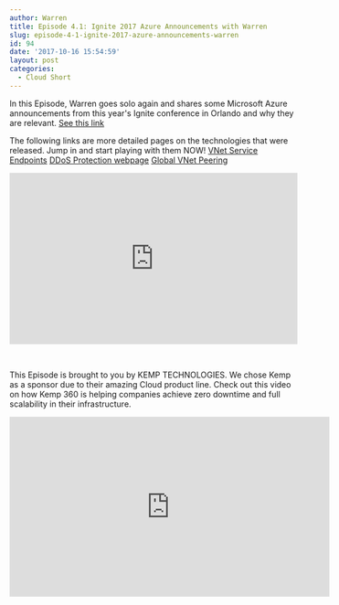 ```yaml
---
author: Warren
title: Episode 4.1: Ignite 2017 Azure Announcements with Warren
slug: episode-4-1-ignite-2017-azure-announcements-warren
id: 94
date: '2017-10-16 15:54:59'
layout: post
categories:
  - Cloud Short
---
```


In this Episode, Warren goes solo again and shares some Microsoft Azure announcements from this year's Ignite conference in Orlando and why they are relevant. [See this link](https://azure.microsoft.com/en-us/blog/azure-networking-announcements-for-ignite-2017/)

The following links are more detailed pages on the technologies that were released. Jump in and start playing with them NOW!
[VNet Service Endpoints](https://docs.microsoft.com/azure/virtual-network/virtual-network-service-endpoints-overview)
[DDoS Protection webpage](http://aka.ms/azureddos)
[Global VNet Peering](http://aka.ms/globalvnetpeering)

<p><iframe width="100%" height="300" scrolling="no" frameborder="no" allow="autoplay" src="https://w.soundcloud.com/player/?url=https%3A//api.soundcloud.com/tracks/352197161&color=%23ff5500&auto_play=false&hide_related=false&show_comments=true&show_user=true&show_reposts=false&show_teaser=true&visual=true"></iframe></p>     

This Episode is brought to you by KEMP TECHNOLOGIES. We chose Kemp as a sponsor due to their amazing Cloud product line. Check out this video on how Kemp 360 is helping companies achieve zero downtime and full scalability in their infrastructure.
<p><iframe width="560" height="315" src="https://www.youtube.com/embed/dVvHokor9wc" frameborder="0" allow="accelerometer; autoplay; encrypted-media; gyroscope; picture-in-picture" allowfullscreen></iframe></p>
